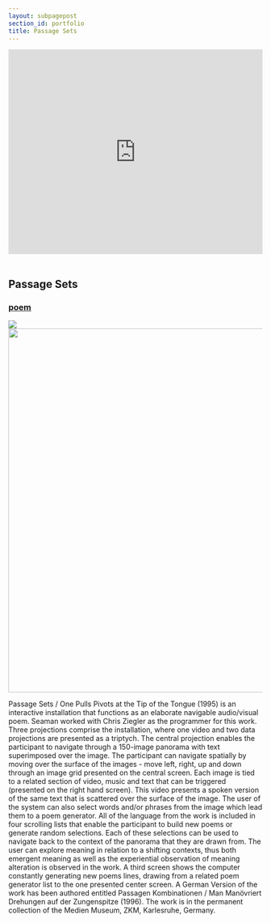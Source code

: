 ```yaml
---
layout: subpagepost
section_id: portfolio
title: Passage Sets
---
```

<div class="full">
    <div class="row">
        <div class="large-12 large-centered columns">
            <iframe src="https://vimeo.com/showcase/7345843/embed" width="720" height="405" allowfullscreen frameborder="0"></iframe>
</div>
</div>
<div class="Text_works">
<br>
<h2>Passage Sets</h2>
<a href="../images/portfolio/Passage Sets final poem.pdf"><h3>poem</h3></a>
<div> 
    <img src="../images/assets/Picture29.png">
    <img src="../images/assets/Picture30.png" width="720">
</div>
<P>
Passage Sets / One Pulls Pivots at the Tip of the Tongue (1995) is an interactive installation that functions as an elaborate navigable audio/visual poem. Seaman worked with Chris Ziegler as the programmer for this work. Three projections comprise the installation, where one video and two data projections are presented as a triptych. The central projection enables the participant to navigate through a 150-image panorama with text superimposed over the image. The participant can navigate spatially by moving over the surface of the images - move left, right, up and down through an image grid presented on the central screen. Each image is tied to a related section of video, music and text that can be triggered (presented on the right hand screen). This video presents a spoken version of the same text that is scattered over the surface of the image. The user of the system can also select words and/or phrases from the image which lead them to a poem generator. All of the language from the work is included in four scrolling lists that enable the participant to build new poems or generate random selections. Each of these selections can be used to navigate back to the context of the panorama that they are drawn from. The user can explore meaning in relation to a shifting contexts, thus both emergent meaning as well as the experiential observation of meaning alteration is observed in the work. A third screen shows the computer constantly generating new poems lines, drawing from a related poem generator list to the one presented center screen. A German Version of the work has been authored entitled Passagen Kombinationen / Man Manövriert Drehungen auf der Zungenspitze (1996). The work is in the permanent collection of the Medien Museum, ZKM, Karlesruhe, Germany.
</P>
</div>
<br>
